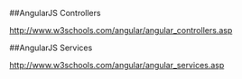 ﻿##AngularJS Controllers

http://www.w3schools.com/angular/angular_controllers.asp

##AngularJS Services

http://www.w3schools.com/angular/angular_services.asp

